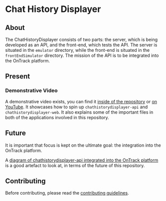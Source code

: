# Chat History Displayer

## About

 The ChatHistoryDisplayer consists of two parts: the server, which is being developed as an API, and the front-end, which tests the API. The server is situated in the `emulator` directory, while the front-end is situated in the `frontEndSimulator` directory. The mission of the API is to be integrated into the OnTrack platform.

## Present

### Demonstrative Video

A demonstrative video exists, you can find it [inside of the repository](media/demonstration.mp4) or [on YouTube](https://youtu.be/YQ2wFPsoNcA). It showcases how to spin up `chathistorydisplayer-api` and `chathistorydisplayer-web`. It also explains some of the important files in both of the applications involved in this repository.

## Future

It is important that focus is kept on the ultimate goal: the integration into the OnTrack platform.

A [diagram of chathistorydisplayer-api integrated into the OnTrack platform](media/api-proposition.png) is a good artefact to look at, in terms of the future of this repository.

## Contributing

Before contributing, please read the [contributing guidelines](CONTRIBUTING.md).
